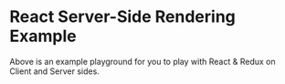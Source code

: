 # React Server-Side Rendering Example

Above is an example playground for you to play with React & Redux on Client and Server sides.
